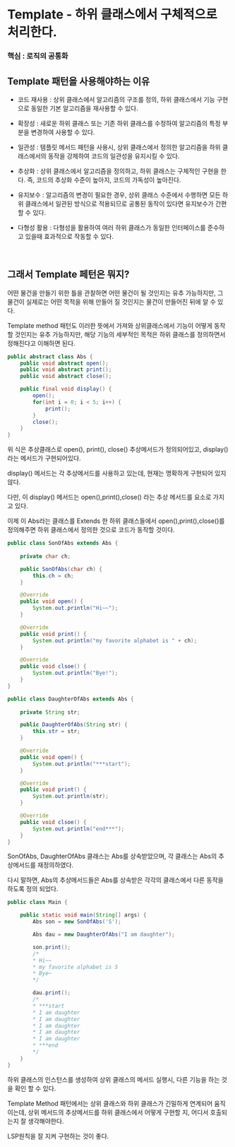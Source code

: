 # Template - 하위 클래스에서 구체적으로 처리한다.

 ### 핵심 : 로직의 공통화

## Template 패턴을 사용해야하는 이유
 - 코드 재사용 : 상위 클래스에서 알고리즘의 구조를 정의, 하위 클래스에서 기능 구현으로 동일한 기본 알고리즘을 재사용할 수 있다.

 - 확장성 : 새로운 하위 클래스 또는 기존 하위 클래스를 수정하여 알고리즘의 특정 부분을 변경하여 사용할 수 있다.

 - 일관성 : 템플릿 메서드 패턴을 사용시, 상위 클래스에서 정의한 알고리즘을 하위 클래스에서의 동작을 강제하여 코드의 일관성을 유지시킬 수 있다.

 - 추상화 : 상위 클래스에서 알고리즘을 정의하고, 하위 클래스는 구체적인 구현을 한다. 즉, 코드의 추상화 수준이 높아지, 코드의 가독성이 높아진다.

 - 유지보수 : 알고리즘의 변경이 필요한 경우, 상위 클래스 수준에서 수행하면 모든 하위 클래스에서 일관된 방식으로 적용되므로 공통된 동작이 있다면 유지보수가 간편할 수 있다.

 - 다형성 활용 : 다형성을 활용하여 여러 하위 클래스가 동일한 인터페이스를 준수하고 있을때 효과적으로 작동할 수 있다.
<br>

## 그래서 Template 페턴은 뭐지?

어떤 물건을 만들기 위한 틀을 관찰하면 어떤 물건이 될 것인지는 유추 가능하지만, 그 물건이
실제로는 어떤 목적을 위해 만들어 질 것인지는 물건이 만들어진 뒤에 알 수 있다.

Template method 패턴도 이러한 뜻에서 가져와
상위클래스에서 기능이 어떻게 동작할 것인지는 유추 가능하지만, 해당 기능의 세부적인 목적은
하위 클래스를 정의하면서 정해진다고 이해하면 된다.
 
``` java
public abstract class Abs {
    public void abstract open();
    public void abstract print();
    public void abstract close();

    public final void display() {
        open();
        for(int i = 0; i < 5; i++) {
            print();
        }
        close();
    }
}
```

위 식은 추상클래스로 open(), print(), close() 추상메서드가 정의되어있고,
display()라는 메서드가 구현되어있다.


display() 메서드는 각 추상메서드를 사용하고 있는데, 현재는 명확하게 구현되어 있지 않다.


다만, 이 display() 메서드는 open(),print(),close() 라는 추상 메서드를 요소로 가지고 있다.


이제 이 Abs라는 클래스를 Extends 한 하위 클래스들에서 open(),print(),close()를 정의해주면
하위 클래스에서 정의한 것으로 코드가 동작할 것이다.


```java
public class SonOfAbs extends Abs {
    
    private char ch;

    public SonOfAbs(char ch) {
        this.ch = ch;
    }

    @Override
    public void open() {
        System.out.println("Hi~~");
    }

    @Override
    public void print() {
        System.out.println("my favorite alphabet is " + ch);
    }

    @Override
    public void clsoe() {
        System.out.println("Bye!");
    }
}
```

```java
public class DaughterOfAbs extends Abs {
    
    private String str;

    public DaughterOfAbs(String str) {
        this.str = str;
    }

    @Override
    public void open() {
        System.out.println("***start");
    }

    @Override
    public void print() {
        System.out.println(str);
    }

    @Override
    public void clsoe() {
        System.out.println("end***");
    }
}
```

SonOfAbs, DaughterOfAbs 클래스는 Abs를 상속받았으며, 각 클래스는 Abs의 추상메서드를 재정의하였다.

다시 말하면, Abs의 추상메서드들은 Abs를 상속받은 각각의 클래스에서 다른 동작을 하도록 정의 되었다. 

```java
public class Main {

    public static void main(String[] args) {
        Abs son = new SonOfAbs('S');

        Abs dau = new DaughterOfAbs("I am daughter");

        son.print();
        /*
        * Hi~~
        * my favorite alphabet is S
        * Bye~
        */

        dau.print();
        /*
        * ***start
        * I am daughter
        * I am daughter
        * I am daughter
        * I am daughter
        * I am daughter
        * ***end
        */
    }
}
```
하위 클래스의 인스턴스를 생성하여 상위 클래스의 메서드 실행시, 다른 기능을 하는 것을 확인 할 수 있다.

Template Method 패턴에서는 상위 클래스와 하위 클래스가 긴밀하게 연계되어 움직이는데,
상위 메서드의 추상메서드를 하위 클래스에서 어떻게 구현할 지, 어디서 호출되는지 잘 생각해야한다.

LSP원칙을 잘 지켜 구현하는 것이 좋다.
